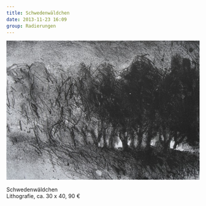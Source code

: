 ```yaml
---
title: Schwedenwäldchen
date: 2013-11-23 16:09
group: Radierungen
---
```

![Schwedenwäldchen](/img/radierungen/schwedenwaeldchen.jpg)

Schwedenwäldchen<br>
Lithografie, ca. 30 x 40, 90 €

